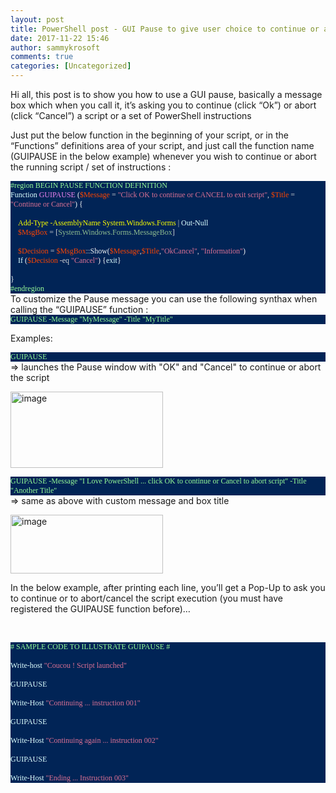 ```yaml
---
layout: post
title: PowerShell post - GUI Pause to give user choice to continue or abort a PowerShell script execution
date: 2017-11-22 15:46
author: sammykrosoft
comments: true
categories: [Uncategorized]
---
```

Hi all, this post is to show you how to use a GUI pause, basically a message box which when you call it, it’s asking you to continue (click “Ok”) or abort (click “Cancel”) a script or a set of PowerShell instructions

Just put the below function in the beginning of your script, or in the “Functions” definitions area of your script, and just call the function name (GUIPAUSE in the below example) whenever you wish to continue or abort the running script / set of instructions :
<p class="MsoNormal" style="background: #012456;margin: 0cm 0cm 0pt;line-height: normal"><span><span style="font-family: 'Lucida Console'"><span style="font-size: 9pt;color: #98fb98">#region BEGIN PAUSE FUNCTION DEFINITION</span></span></span></p>
<p class="MsoNormal" style="background: #012456;margin: 0cm 0cm 0pt;line-height: normal"><span style="font-family: 'Lucida Console'"><span><span style="color: #e0ffff"><span style="font-size: 9pt">Function</span></span></span><span><span style="font-size: 9pt"><span style="color: #000000"> </span><span><span style="color: #ee82ee">GUIPAUSE</span></span><span style="color: #000000"> </span><span><span style="color: #f5f5f5">(</span></span><span><span style="color: #ff4500">$Message</span></span><span style="color: #000000"> </span><span><span style="color: #d3d3d3">=</span></span><span style="color: #000000"> </span><span><span style="color: #db7093">"Click OK to continue or CANCEL to exit script"</span></span><span><span style="color: #d3d3d3">,</span></span><span style="color: #000000"> </span><span><span style="color: #ff4500">$Title</span></span><span style="color: #000000"> </span><span><span style="color: #d3d3d3">=</span></span><span style="color: #000000"> </span><span><span style="color: #db7093">"Continue or Cancel"</span></span><span><span style="color: #f5f5f5">)</span></span><span style="color: #000000"> </span></span><span><span style="font-size: 9pt;color: #f5f5f5">{</span></span></span></span></p>
<p class="MsoNormal" style="background: #012456;margin: 0cm 0cm 0pt;line-height: normal"><span><span style="font-family: 'Lucida Console'"><span style="font-size: 9pt;color: #f5f5f5"> </span></span></span></p>
<p class="MsoNormal" style="background: #012456;margin: 0cm 0cm 0pt;line-height: normal"><span><span style="font-family: 'Lucida Console'"><span><span style="color: #000000"><span style="font-size: 9pt">    <span style="color: #ffff00"><span lang="EN"><span>Add-Type</span></span><span lang="EN"> </span><span lang="EN"><span>-AssemblyName</span></span><span lang="EN"> </span><span lang="EN"><span>System.Windows.Forms</span></span></span></span></span></span><span style="font-size: 9pt"><span style="color: #ffff00"><span> </span></span><span><span style="color: #d3d3d3">|</span></span><span style="color: #000000"> </span></span><span><span style="font-size: 9pt;color: #e0ffff">Out-Null</span></span></span><span></span></span></p>
<p class="MsoNormal" style="background: #012456;margin: 0cm 0cm 0pt;line-height: normal"><span><span style="font-family: 'Lucida Console'"><span><span style="color: #000000"><span style="font-size: 9pt">    </span></span></span><span style="font-size: 9pt"><span><span style="color: #ff4500">$MsgBox</span></span><span style="color: #000000"> </span><span><span style="color: #d3d3d3">=</span></span><span style="color: #000000"> </span><span><span style="color: #d3d3d3">[</span></span><span><span style="color: #8fbc8f">System.Windows.Forms.MessageBox</span></span></span><span><span style="font-size: 9pt;color: #d3d3d3">]</span></span></span><span></span></span></p>
<p class="MsoNormal" style="background: #012456;margin: 0cm 0cm 0pt;line-height: normal"><span><span style="font-family: 'Lucida Console'"><span style="font-size: 9pt;color: #f5f5f5"> </span></span></span></p>
<p class="MsoNormal" style="background: #012456;margin: 0cm 0cm 0pt;line-height: normal"><span><span style="font-family: 'Lucida Console'"><span><span style="color: #000000"><span style="font-size: 9pt">    </span></span></span><span style="font-size: 9pt"><span><span style="color: #ff4500">$Decision</span></span><span style="color: #000000"> </span><span><span style="color: #d3d3d3">=</span></span><span style="color: #000000"> </span><span><span style="color: #ff4500">$MsgBox</span></span><span><span style="color: #d3d3d3">::</span></span><span><span style="color: #f5f5f5">Show(</span></span><span><span style="color: #ff4500">$Message</span></span><span><span style="color: #d3d3d3">,</span></span><span><span style="color: #ff4500">$Title</span></span><span><span style="color: #d3d3d3">,</span></span><span><span style="color: #db7093">"OkCancel"</span></span><span><span style="color: #d3d3d3">,</span></span><span style="color: #000000"> </span><span><span style="color: #db7093">"Information"</span></span></span><span><span style="font-size: 9pt;color: #f5f5f5">)</span></span></span></span></p>
<p class="MsoNormal" style="background: #012456;margin: 0cm 0cm 0pt;line-height: normal"><span><span style="font-family: 'Lucida Console'"><span><span style="color: #000000"><span style="font-size: 9pt">    </span></span></span><span style="font-size: 9pt"><span><span style="color: #e0ffff">If</span></span><span style="color: #000000"> </span><span><span style="color: #f5f5f5">(</span></span><span><span style="color: #ff4500">$Decision</span></span><span style="color: #000000"> </span><span><span style="color: #d3d3d3">-eq</span></span><span style="color: #000000"> </span><span><span style="color: #db7093">"Cancel"</span></span><span><span style="color: #f5f5f5">)</span></span><span style="color: #000000"> </span><span><span style="color: #f5f5f5">{</span></span><span><span style="color: #e0ffff">exit</span></span></span><span><span style="font-size: 9pt;color: #f5f5f5">}</span></span></span></span></p>
<p class="MsoNormal" style="background: #012456;margin: 0cm 0cm 0pt;line-height: normal"><span><span style="font-family: 'Lucida Console'"><span style="font-size: 9pt;color: #f5f5f5"> </span></span></span></p>
<p class="MsoNormal" style="background: #012456;margin: 0cm 0cm 0pt;line-height: normal"><span><span style="font-family: 'Lucida Console'"><span style="font-size: 9pt;color: #f5f5f5">}</span></span></span></p>
<p class="MsoNormal" style="background: #012456;margin: 0cm 0cm 0pt;line-height: normal"><span><span style="font-family: 'Lucida Console'"><span style="font-size: 9pt;color: #98fb98">#endregion</span></span></span></p>
To customize the Pause message you can use the following synthax when calling the “GUIPAUSE” function :
<p class="MsoNormal" style="background: #012456;margin: 0cm 0cm 0pt;line-height: normal"><span><span style="font-family: 'Lucida Console'"><span style="color: #98fb98"><span style="font-size: 9pt">GUIPAUSE -Message "MyMessage" -Title "MyTitle"</span></span></span></span></p>
<span></span>

<span>Examples:</span>
<p class="MsoNormal" style="background: #012456;margin: 0cm 0cm 0pt;line-height: normal"><span><span style="font-family: 'Lucida Console'"><span style="color: #98fb98"><span style="font-size: 9pt">GUIPAUSE</span></span></span></span></p>
<span>=&gt; launches the Pause window with "OK" and "Cancel" to continue or abort the script</span>

<a href="https://msdnshared.blob.core.windows.net/media/2017/11/image342.png"><img title="image" style="padding-top: 0px;padding-left: 0px;margin: 0px;padding-right: 0px;border: 0px" border="0" alt="image" src="https://msdnshared.blob.core.windows.net/media/2017/11/image_thumb286.png" width="244" height="122" /></a>

<span></span>
<p class="MsoNormal" style="background: #012456;margin: 0cm 0cm 0pt;line-height: normal"><span><span style="font-family: 'Lucida Console'"><span style="color: #98fb98"><span style="font-size: 9pt">GUIPAUSE -Message "I Love PowerShell ... click OK to continue or Cancel to abort script" -Title "Another Title"</span></span></span></span></p>
<span>=&gt; same as above with custom message and box title</span>

<a href="https://msdnshared.blob.core.windows.net/media/2017/11/image343.png"><img title="image" style="padding-top: 0px;padding-left: 0px;margin: 0px;padding-right: 0px;border: 0px" border="0" alt="image" src="https://msdnshared.blob.core.windows.net/media/2017/11/image_thumb287.png" width="244" height="94" /></a>

<span style="font-size: 9pt;color: #98fb98"><span style="font-family: 'Lucida Console'"><span><span style="font-family: 'Lucida Console'"><span style="font-size: 9pt;color: #98fb98"></span></span></span></span></span>

<span>In the below example, after printing each line, you’ll get a Pop-Up to ask you to continue or to abort/cancel the script execution (you must have registered the GUIPAUSE function before)…</span>

&nbsp;
<p class="MsoNormal" style="background: #012456;margin: 0cm 0cm 0pt;line-height: normal"></p>
<p class="MsoNormal" style="background: #012456;margin: 0cm 0cm 0pt;line-height: normal"><span><span style="font-family: 'Lucida Console'"><span style="font-size: 9pt;color: #98fb98"># SAMPLE CODE TO ILLUSTRATE GUIPAUSE #</span></span></span><span></span></p>
<p class="MsoNormal" style="background: #012456;margin: 0cm 0cm 0pt;line-height: normal"><span><span style="font-family: 'Lucida Console'"><span style="font-size: 9pt;color: #f5f5f5"> </span></span></span></p>
<p class="MsoNormal" style="background: #012456;margin: 0cm 0cm 0pt;line-height: normal"><span style="font-family: 'Lucida Console'"><span><span style="color: #e0ffff"><span style="font-size: 9pt">Write-host</span></span></span><span><span style="font-size: 9pt"><span style="color: #000000"> </span></span><span><span style="font-size: 9pt;color: #db7093">"Coucou ! Script launched"</span></span><span></span></span></span></p>
<p class="MsoNormal" style="background: #012456;margin: 0cm 0cm 0pt;line-height: normal"><span><span style="font-family: 'Lucida Console'"><span style="font-size: 9pt;color: #f5f5f5"> </span></span></span></p>
<p class="MsoNormal" style="background: #012456;margin: 0cm 0cm 0pt;line-height: normal"><span><span style="font-family: 'Lucida Console'"><span style="font-size: 9pt;color: #e0ffff">GUIPAUSE</span></span></span><span></span></p>
<p class="MsoNormal" style="background: #012456;margin: 0cm 0cm 0pt;line-height: normal"><span><span style="font-family: 'Lucida Console'"><span style="font-size: 9pt;color: #f5f5f5"> </span></span></span></p>
<p class="MsoNormal" style="background: #012456;margin: 0cm 0cm 0pt;line-height: normal"><span style="font-family: 'Lucida Console'"><span><span style="color: #e0ffff"><span style="font-size: 9pt">Write-Host</span></span></span><span><span style="font-size: 9pt"><span style="color: #000000"> </span></span><span><span style="font-size: 9pt;color: #db7093">"Continuing ... instruction 001"</span></span><span></span></span></span></p>
<p class="MsoNormal" style="background: #012456;margin: 0cm 0cm 0pt;line-height: normal"><span><span style="font-family: 'Lucida Console'"><span style="font-size: 9pt;color: #f5f5f5"> </span></span></span></p>
<p class="MsoNormal" style="background: #012456;margin: 0cm 0cm 0pt;line-height: normal"><span><span style="font-family: 'Lucida Console'"><span style="font-size: 9pt;color: #e0ffff">GUIPAUSE</span></span></span><span></span></p>
<p class="MsoNormal" style="background: #012456;margin: 0cm 0cm 0pt;line-height: normal"><span><span style="font-family: 'Lucida Console'"><span style="font-size: 9pt;color: #f5f5f5"> </span></span></span></p>
<p class="MsoNormal" style="background: #012456;margin: 0cm 0cm 0pt;line-height: normal"><span style="font-family: 'Lucida Console'"><span><span style="color: #e0ffff"><span style="font-size: 9pt">Write-Host</span></span></span><span><span style="font-size: 9pt"><span style="color: #000000"> </span></span><span><span style="font-size: 9pt;color: #db7093">"Continuing again ... instruction 002"</span></span><span></span></span></span></p>
<p class="MsoNormal" style="background: #012456;margin: 0cm 0cm 0pt;line-height: normal"><span><span style="font-family: 'Lucida Console'"><span style="font-size: 9pt;color: #f5f5f5"> </span></span></span></p>
<p class="MsoNormal" style="background: #012456;margin: 0cm 0cm 0pt;line-height: normal"><span><span style="font-family: 'Lucida Console'"><span style="font-size: 9pt;color: #e0ffff">GUIPAUSE</span></span></span><span></span></p>
<p class="MsoNormal" style="background: #012456;margin: 0cm 0cm 0pt;line-height: normal"><span><span style="font-family: 'Lucida Console'"><span style="font-size: 9pt;color: #f5f5f5"> </span></span></span></p>
<p class="MsoNormal" style="background: #012456;margin: 0cm 0cm 0pt;line-height: normal"><span style="font-family: 'Lucida Console'"><span><span style="color: #e0ffff"><span style="font-size: 9pt">Write-Host</span></span></span><span><span style="font-size: 9pt"><span style="color: #000000"> </span></span><span><span style="font-size: 9pt;color: #db7093">"Ending ... Instruction 003" </span></span></span></span></p>
